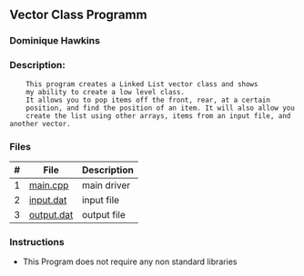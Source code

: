 ## Vector Class Programm
### Dominique Hawkins
### Description: 
		This program creates a Linked List vector class and shows
   		my ability to create a low level class. 
		It allows you to pop items off the front, rear, at a certain
	  	position, and find the position of an item. It will also allow you 
 		create the list using other arrays, items from an input file, and another vector.
### Files
|   #   | File     | Description                      |
| :---: | -------- | -------------------------------- |
|   1   |[main.cpp](https://github.com/DomHaw21/2143-OOP-HAWKINS/blob/main/Assignments/P01/main.cpp)| main driver |
|   2   |[input.dat](https://github.com/DomHaw21/2143-OOP-HAWKINS/blob/main/Assignments/P01/input.dat)| input file |
|   3   |[output.dat](https://github.com/DomHaw21/2143-OOP-HAWKINS/blob/main/Assignments/P01/output.dat)| output file |
### Instructions
- This Program does not require any non standard libraries
